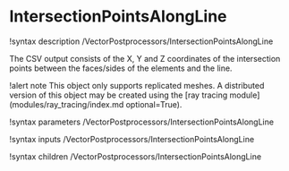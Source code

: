 # IntersectionPointsAlongLine

!syntax description /VectorPostprocessors/IntersectionPointsAlongLine

The CSV output consists of the X, Y and Z coordinates of the intersection points between the faces/sides of the elements and the line.

!alert note
This object only supports replicated meshes. A distributed version of this object may be created using the [ray tracing module](modules/ray_tracing/index.md optional=True).

!syntax parameters /VectorPostprocessors/IntersectionPointsAlongLine

!syntax inputs /VectorPostprocessors/IntersectionPointsAlongLine

!syntax children /VectorPostprocessors/IntersectionPointsAlongLine
